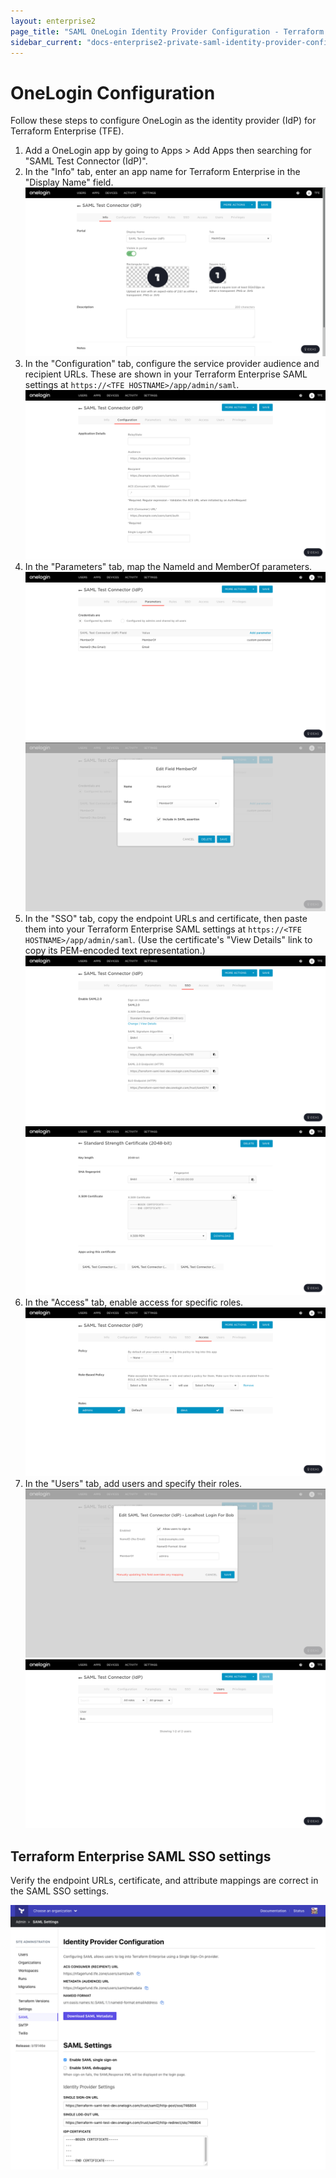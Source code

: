 ```yaml
---
layout: enterprise2
page_title: "SAML OneLogin Identity Provider Configuration - Terraform Enterprise"
sidebar_current: "docs-enterprise2-private-saml-identity-provider-configuration-onelogin"
---
```


# OneLogin Configuration

Follow these steps to configure OneLogin as the identity provider (IdP) for Terraform Enterprise (TFE).

1. Add a OneLogin app by going to Apps > Add Apps then searching for "SAML Test Connector (IdP)".
2. In the "Info" tab, enter an app name for Terraform Enterprise in the "Display Name" field.
  ![image](./images/sso-onelogin-info.png)
3. In the "Configuration" tab, configure the service provider audience and recipient URLs. These are shown in your Terraform Enterprise SAML settings at `https://<TFE HOSTNAME>/app/admin/saml`.
  ![image](./images/sso-onelogin-configuration.png)
4. In the "Parameters" tab, map the NameId and MemberOf parameters.
  ![image](./images/sso-onelogin-parameters.png)
  ![image](./images/sso-onelogin-parameters-memberof.png)
5. In the "SSO" tab, copy the endpoint URLs and certificate, then paste them into your Terraform Enterprise SAML settings at `https://<TFE HOSTNAME>/app/admin/saml`. (Use the certificate's "View Details" link to copy its PEM-encoded text representation.)
  ![image](./images/sso-onelogin-sso.png)
  ![image](./images/sso-onelogin-sso-certificate.png)
6. In the "Access" tab, enable access for specific roles.
  ![image](./images/sso-onelogin-access.png)
7. In the "Users" tab, add users and specify their roles.
  ![image](./images/sso-onelogin-users-fields.png)
  ![image](./images/sso-onelogin-users.png)

## Terraform Enterprise SAML SSO settings

Verify the endpoint URLs, certificate, and attribute mappings are correct in the SAML SSO settings.

![image](./images/sso-tfe-admin.png)
